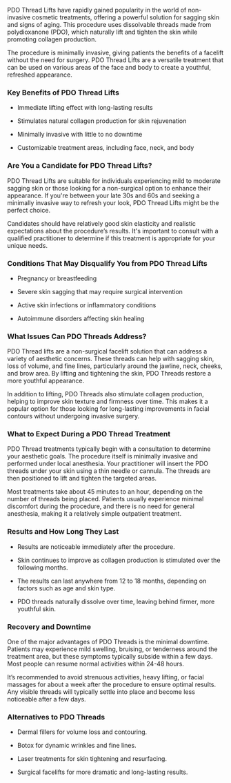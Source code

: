 <p class="services-details-two__text-2">
  PDO Thread Lifts have rapidly gained popularity in the world of non-invasive cosmetic treatments, offering a powerful solution for sagging skin and signs of aging. This procedure uses dissolvable threads made from polydioxanone (PDO), which naturally lift and tighten the skin while promoting collagen production.
</p>
<p class="services-details-two__text-2">
  The procedure is minimally invasive, giving patients the benefits of a facelift without the need for surgery. PDO Thread Lifts are a versatile treatment that can be used on various areas of the face and body to create a youthful, refreshed appearance.
</p>

<h3 class="services-details-two__title-2">
   Key Benefits of PDO Thread Lifts
</h3>
<ul class="services-details-two__points list-unstyled list-service">
   <li>
       <div class="icon">
           <span class="fa fa-check"></span>
       </div>
       <div class="text">
           <p>Immediate lifting effect with long-lasting results</p>
       </div>
   </li>
   <li>
       <div class="icon">
           <span class="fa fa-check"></span>
       </div>
       <div class="text">
           <p>Stimulates natural collagen production for skin rejuvenation</p>
       </div>
   </li>
   <li>
       <div class="icon">
           <span class="fa fa-check"></span>
       </div>
       <div class="text">
           <p>Minimally invasive with little to no downtime</p>
       </div>
   </li>
   <li>
       <div class="icon">
           <span class="fa fa-check"></span>
       </div>
       <div class="text">
           <p>Customizable treatment areas, including face, neck, and body</p>
       </div>
   </li>
</ul>

<h3 class="services-details-two__title-2">
   Are You a Candidate for PDO Thread Lifts?
</h3>
<p class="services-details-two__text-2">
  PDO Thread Lifts are suitable for individuals experiencing mild to moderate sagging skin or those looking for a non-surgical option to enhance their appearance. If you're between your late 30s and 60s and seeking a minimally invasive way to refresh your look, PDO Thread Lifts might be the perfect choice.
</p>
<p class="services-details-two__text-2">
  Candidates should have relatively good skin elasticity and realistic expectations about the procedure’s results. It's important to consult with a qualified practitioner to determine if this treatment is appropriate for your unique needs.
</p>

<h3 class="services-details-two__title-2">
   Conditions That May Disqualify You from PDO Thread Lifts
</h3>
<ul class="services-details-two__points list-unstyled list-service">
   <li>
       <div class="icon">
           <span class="fa fa-check"></span>
       </div>
       <div class="text">
           <p>Pregnancy or breastfeeding</p>
       </div>
   </li>
   <li>
       <div class="icon">
           <span class="fa fa-check"></span>
       </div>
       <div class="text">
           <p>Severe skin sagging that may require surgical intervention</p>
       </div>
   </li>
   <li>
       <div class="icon">
           <span class="fa fa-check"></span>
       </div>
       <div class="text">
           <p>Active skin infections or inflammatory conditions</p>
       </div>
   </li>
   <li>
       <div class="icon">
           <span class="fa fa-check"></span>
       </div>
       <div class="text">
           <p>Autoimmune disorders affecting skin healing</p>
       </div>
   </li>
</ul>
<h3 class="services-details-two__title-2">
   What Issues Can PDO Threads Address?
</h3>
<p class="services-details-two__text-2">
   PDO Thread lifts are a non-surgical facelift solution that can address a variety of aesthetic concerns. These threads can help with sagging skin, loss of volume, and fine lines, particularly around the jawline, neck, cheeks, and brow area. By lifting and tightening the skin, PDO Threads restore a more youthful appearance.
</p>
<p class="services-details-two__text-2">
   In addition to lifting, PDO Threads also stimulate collagen production, helping to improve skin texture and firmness over time. This makes it a popular option for those looking for long-lasting improvements in facial contours without undergoing invasive surgery.
</p>

<h3 class="services-details-two__title-2">
  What to Expect During a PDO Thread Treatment
</h3>
<p class="services-details-two__text-2">
   PDO Thread treatments typically begin with a consultation to determine your aesthetic goals. The procedure itself is minimally invasive and performed under local anesthesia. Your practitioner will insert the PDO threads under your skin using a thin needle or cannula. The threads are then positioned to lift and tighten the targeted areas.
</p>
<p class="services-details-two__text-2">
   Most treatments take about 45 minutes to an hour, depending on the number of threads being placed. Patients usually experience minimal discomfort during the procedure, and there is no need for general anesthesia, making it a relatively simple outpatient treatment.
</p>

<h3 class="services-details-two__title-2">
  Results and How Long They Last
</h3>
<ul class="services-details-two__points list-unstyled list-service">
   <li>
       <div class="icon">
           <span class="fa fa-check"></span>
       </div>
       <div class="text">
           <p>Results are noticeable immediately after the procedure.</p>
       </div>
   </li>
   <li>
       <div class="icon">
           <span class="fa fa-check"></span>
       </div>
       <div class="text">
           <p>Skin continues to improve as collagen production is stimulated over the following months.</p>
       </div>
   </li>
   <li>
       <div class="icon">
           <span class="fa fa-check"></span>
       </div>
       <div class="text">
           <p>The results can last anywhere from 12 to 18 months, depending on factors such as age and skin type.</p>
       </div>
   </li>
   <li>
       <div class="icon">
           <span class="fa fa-check"></span>
       </div>
       <div class="text">
           <p>PDO threads naturally dissolve over time, leaving behind firmer, more youthful skin.</p>
       </div>
   </li>
</ul>

<h3 class="services-details-two__title-2">
   Recovery and Downtime
</h3>
<p class="services-details-two__text-2">
   One of the major advantages of PDO Threads is the minimal downtime. Patients may experience mild swelling, bruising, or tenderness around the treatment area, but these symptoms typically subside within a few days. Most people can resume normal activities within 24-48 hours.
</p>
<p class="services-details-two__text-2">
   It’s recommended to avoid strenuous activities, heavy lifting, or facial massages for about a week after the procedure to ensure optimal results. Any visible threads will typically settle into place and become less noticeable after a few days.
</p>

<h3 class="services-details-two__title-2">
   Alternatives to PDO Threads
</h3>
<ul class="services-details-two__points list-unstyled list-service">
   <li>
       <div class="icon">
           <span class="fa fa-check"></span>
       </div>
       <div class="text">
           <p>Dermal fillers for volume loss and contouring.</p>
       </div>
   </li>
   <li>
       <div class="icon">
           <span class="fa fa-check"></span>
       </div>
       <div class="text">
           <p>Botox for dynamic wrinkles and fine lines.</p>
       </div>
   </li>
   <li>
       <div class="icon">
           <span class="fa fa-check"></span>
       </div>
       <div class="text">
           <p>Laser treatments for skin tightening and resurfacing.</p>
       </div>
   </li>
   <li>
       <div class="icon">
           <span class="fa fa-check"></span>
       </div>
       <div class="text">
           <p>Surgical facelifts for more dramatic and long-lasting results.</p>
       </div>
   </li>
</ul>
